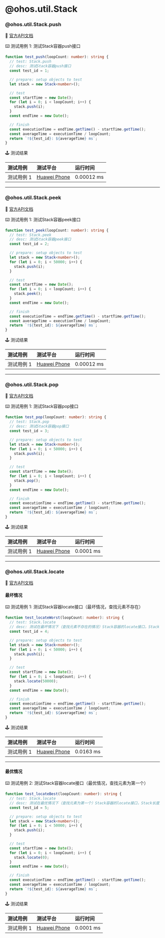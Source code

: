 # @ohos.util.Stack

### @ohos.util.Stack.push

:book: [官方API文档](https://developer.huawei.com/consumer/cn/doc/harmonyos-references-V2/js-apis-stack-0000001478181701-V2#ZH-CN_TOPIC_0000001574128397__push)

:keyboard: 测试用例 1: 测试Stack容器push接口

```typescript
function test_push(loopCount: number): string {
  // test: Stack.push
  // desc: 测试Stack容器push接口
  const test_id = 1;

  // prepare: setup objects to test
  let stack = new Stack<number>();

  // test
  const startTime = new Date();
  for (let i = 0; i < loopCount; i++) {
    stack.push(i);
  }
  const endTime = new Date();

  // finish
  const executionTime = endTime.getTime() - startTime.getTime();
  const averageTime = executionTime / loopCount;
  return `!${test_id}: ${averageTime} ms`;
}
```

:joystick: 测试结果

| 测试用例   | 测试平台           | 运行时间        |
|:-------|:---------------|:------------|
| 测试用例 1 | [Huawei Phone] | 0.00012 ms |

---

### @ohos.util.Stack.peek

:book: [官方API文档](https://developer.huawei.com/consumer/cn/doc/harmonyos-references-V2/js-apis-stack-0000001478181701-V2#ZH-CN_TOPIC_0000001574128397__peek)

:keyboard: 测试用例 1: 测试Stack容器peek接口

```typescript
function test_peek(loopCount: number): string {
  // test: Stack.peek
  // desc: 测试Stack容器peek接口
  const test_id = 2;

  // prepare: setup objects to test
  let stack = new Stack<number>();
  for (let i = 0; i < 50000; i++) {
    stack.push(i);
  }

  // test
  const startTime = new Date();
  for (let i = 0; i < loopCount; i++) {
    stack.peek();
  }
  const endTime = new Date();

  // finish
  const executionTime = endTime.getTime() - startTime.getTime();
  const averageTime = executionTime / loopCount;
  return `!${test_id}: ${averageTime} ms`;
}
```

:joystick: 测试结果

| 测试用例   | 测试平台           | 运行时间        |
|:-------|:---------------|:------------|
| 测试用例 1 | [Huawei Phone] | 0.00012 ms |

---

### @ohos.util.Stack.pop

:book: [官方API文档](https://developer.huawei.com/consumer/cn/doc/harmonyos-references-V2/js-apis-stack-0000001478181701-V2#ZH-CN_TOPIC_0000001574128397__pop)

:keyboard: 测试用例 1: 测试Stack容器pop接口

```typescript
function test_pop(loopCount: number): string {
  // test: Stack.pop
  // desc: 测试Stack容器pop接口
  const test_id = 3;

  // prepare: setup objects to test
  let stack = new Stack<number>();
  for (let i = 0; i < 50000; i++) {
    stack.push(i);
  }

  // test
  const startTime = new Date();
  for (let i = 0; i < loopCount; i++) {
    stack.pop();
  }
  const endTime = new Date();

  // finish
  const executionTime = endTime.getTime() - startTime.getTime();
  const averageTime = executionTime / loopCount;
  return `!${test_id}: ${averageTime} ms`;
}
```

:joystick: 测试结果

| 测试用例   | 测试平台           | 运行时间        |
|:-------|:---------------|:------------|
| 测试用例 1 | [Huawei Phone] | 0.0001 ms |

---

### @ohos.util.Stack.locate
:book: [官方API文档](https://developer.huawei.com/consumer/cn/doc/harmonyos-references-V2/js-apis-stack-0000001478181701-V2#ZH-CN_TOPIC_0000001574128397__locate)
#### 最坏情况



:keyboard: 测试用例 1: 测试Stack容器locate接口（最坏情况，查找元素不存在）

```typescript
function test_locateWorst(loopCount: number): string {
  // test: Stack.locate
  // desc: 测试在最坏情况下（查找元素不存在的情况）Stack容器的locate接口，Stack长度为 50000
  const test_id = 4;

  // prepare: setup objects to test
  let stack = new Stack<number>();
  for (let i = 0; i < 50000; i++) {
    stack.push(i);
  }

  // test
  const startTime = new Date();
  for (let i = 0; i < loopCount; i++) {
    stack.locate(50000);
  }
  const endTime = new Date();

  // finish
  const executionTime = endTime.getTime() - startTime.getTime();
  const averageTime = executionTime / loopCount;
  return `!${test_id}: ${averageTime} ms`;
}
```

:joystick: 测试结果

| 测试用例   | 测试平台           | 运行时间        |
|:-------|:---------------|:------------|
| 测试用例 1 | [Huawei Phone] | 0.0163 ms |

---

#### 最优情况


:keyboard: 测试用例 2: 测试Stack容器locate接口（最优情况，查找元素为第一个）

```typescript
function test_locateBest(loopCount: number): string {
  // test: Stack.locate
  // desc: 测试在最优情况下（查找元素为第一个）Stack容器的locate接口，Stack长度为 50000
  const test_id = 5;

  // prepare: setup objects to test
  let stack = new Stack<number>();
  for (let i = 0; i < 50000; i++) {
    stack.push(i);
  }

  // test
  const startTime = new Date();
  for (let i = 0; i < loopCount; i++) {
    stack.locate(0);
  }
  const endTime = new Date();

  // finish
  const executionTime = endTime.getTime() - startTime.getTime();
  const averageTime = executionTime / loopCount;
  return `!${test_id}: ${averageTime} ms`;
}
```

:joystick: 测试结果

| 测试用例   | 测试平台           | 运行时间        |
|:-------|:---------------|:------------|
| 测试用例 1 | [Huawei Phone] | 0.0001 ms |

[Huawei Phone]: ../../../device#huawei-phone

